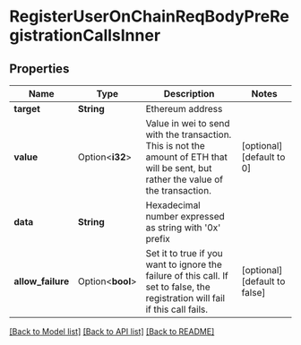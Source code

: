 # RegisterUserOnChainReqBodyPreRegistrationCallsInner

## Properties

Name | Type | Description | Notes
------------ | ------------- | ------------- | -------------
**target** | **String** | Ethereum address | 
**value** | Option<**i32**> | Value in wei to send with the transaction. This is not the amount of ETH that will be sent, but rather the value of the transaction. | [optional][default to 0]
**data** | **String** | Hexadecimal number expressed as string with '0x' prefix | 
**allow_failure** | Option<**bool**> | Set it to true if you want to ignore the failure of this call. If set to false, the registration will fail if this call fails. | [optional][default to false]

[[Back to Model list]](../README.md#documentation-for-models) [[Back to API list]](../README.md#documentation-for-api-endpoints) [[Back to README]](../README.md)


